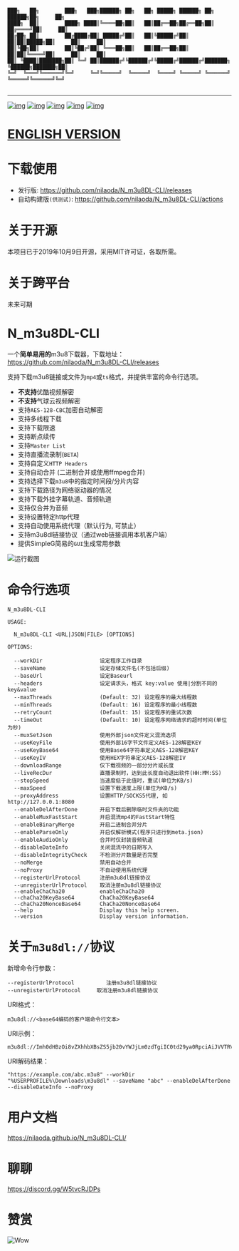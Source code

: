 ```

███╗   ██╗        ███╗   ███╗██████╗ ██╗   ██╗ █████╗ ██████╗ ██╗       ██████╗██╗     ██╗
████╗  ██║        ████╗ ████║╚════██╗██║   ██║██╔══██╗██╔══██╗██║      ██╔════╝██║     ██║
██╔██╗ ██║        ██╔████╔██║ █████╔╝██║   ██║╚█████╔╝██║  ██║██║█████╗██║     ██║     ██║
██║╚██╗██║        ██║╚██╔╝██║ ╚═══██╗██║   ██║██╔══██╗██║  ██║██║╚════╝██║     ██║     ██║
██║ ╚████║███████╗██║ ╚═╝ ██║██████╔╝╚██████╔╝╚█████╔╝██████╔╝███████╗ ╚██████╗███████╗██║
╚═╝  ╚═══╝╚══════╝╚═╝     ╚═╝╚═════╝  ╚═════╝  ╚════╝ ╚═════╝ ╚══════╝  ╚═════╝╚══════╝╚═╝
                                                                                          
```
---
[![img](https://img.shields.io/github/stars/nilaoda/N_m3u8DL-CLI?label=%E7%82%B9%E8%B5%9E)](https://github.com/nilaoda/N_m3u8DL-CLI)  [![img](https://img.shields.io/github/last-commit/nilaoda/N_m3u8DL-CLI?label=%E6%9C%80%E8%BF%91%E6%8F%90%E4%BA%A4)](https://github.com/nilaoda/N_m3u8DL-CLI)  [![img](https://img.shields.io/github/release/nilaoda/N_m3u8DL-CLI?label=%E6%9C%80%E6%96%B0%E7%89%88%E6%9C%AC)](https://github.com/nilaoda/N_m3u8DL-CLI/releases)  [![img](https://img.shields.io/github/license/nilaoda/N_m3u8DL-CLI?label=%E8%AE%B8%E5%8F%AF%E8%AF%81)](https://github.com/nilaoda/N_m3u8DL-CLI)  [![img](https://img.shields.io/badge/URL-%E7%94%A8%E6%88%B7%E6%96%87%E6%A1%A3-blue)](https://nilaoda.github.io/N_m3u8DL-CLI/)


# [ENGLISH VERSION](https://github.com/nilaoda/N_m3u8DL-CLI/blob/master/README_ENG.md)

# 下载使用
* 发行版: https://github.com/nilaoda/N_m3u8DL-CLI/releases
* 自动构建版`(供测试)`: https://github.com/nilaoda/N_m3u8DL-CLI/actions
 
# 关于开源
本项目已于2019年10月9日开源，采用MIT许可证，各取所需。

# 关于跨平台
未来可期

# N_m3u8DL-CLI
一个**简单易用的**m3u8下载器，下载地址：https://github.com/nilaoda/N_m3u8DL-CLI/releases  

支持下载m3u8链接或文件为`mp4`或`ts`格式，并提供丰富的命令行选项。
  * **不支持**优酷视频解密
  * **不支持**气球云视频解密
  * 支持`AES-128-CBC`加密自动解密
  * 支持多线程下载
  * 支持下载限速
  * 支持断点续传
  * 支持`Master List`
  * 支持直播流录制(`BETA`)
  * 支持自定义`HTTP Headers`
  * 支持自动合并 (二进制合并或使用ffmpeg合并)
  * 支持选择下载`m3u8`中的指定时间段/分片内容
  * 支持下载路径为网络驱动器的情况
  * 支持下载外挂字幕轨道、音频轨道
  * 支持仅合并为音频
  * 支持设置特定http代理
  * 支持自动使用系统代理（默认行为, 可禁止）
  * 支持m3u8dl链接协议（通过web链接调用本机客户端）
  * 提供SimpleG简易的`GUI`生成常用参数



![运行截图](https://nilaoda.github.io/N_m3u8DL-CLI/source/images/%E7%9B%B4%E6%8E%A5%E4%BD%BF%E7%94%A8.gif)  

# 命令行选项
```
N_m3u8DL-CLI

USAGE:

  N_m3u8DL-CLI <URL|JSON|FILE> [OPTIONS]

OPTIONS:

  --workDir                  设定程序工作目录
  --saveName                 设定存储文件名(不包括后缀)
  --baseUrl                  设定Baseurl
  --headers                  设定请求头，格式 key:value 使用|分割不同的key&value
  --maxThreads               (Default: 32) 设定程序的最大线程数
  --minThreads               (Default: 16) 设定程序的最小线程数
  --retryCount               (Default: 15) 设定程序的重试次数
  --timeOut                  (Default: 10) 设定程序网络请求的超时时间(单位为秒)
  --muxSetJson               使用外部json文件定义混流选项
  --useKeyFile               使用外部16字节文件定义AES-128解密KEY
  --useKeyBase64             使用Base64字符串定义AES-128解密KEY
  --useKeyIV                 使用HEX字符串定义AES-128解密IV
  --downloadRange            仅下载视频的一部分分片或长度
  --liveRecDur               直播录制时，达到此长度自动退出软件(HH:MM:SS)
  --stopSpeed                当速度低于此值时，重试(单位为KB/s)
  --maxSpeed                 设置下载速度上限(单位为KB/s)
  --proxyAddress             设置HTTP/SOCKS5代理, 如 http://127.0.0.1:8080
  --enableDelAfterDone       开启下载后删除临时文件夹的功能
  --enableMuxFastStart       开启混流mp4的FastStart特性
  --enableBinaryMerge        开启二进制合并分片
  --enableParseOnly          开启仅解析模式(程序只进行到meta.json)
  --enableAudioOnly          合并时仅封装音频轨道
  --disableDateInfo          关闭混流中的日期写入
  --disableIntegrityCheck    不检测分片数量是否完整
  --noMerge                  禁用自动合并
  --noProxy                  不自动使用系统代理
  --registerUrlProtocol      注册m3u8dl链接协议
  --unregisterUrlProtocol    取消注册m3u8dl链接协议
  --enableChaCha20           enableChaCha20
  --chaCha20KeyBase64        ChaCha20KeyBase64
  --chaCha20NonceBase64      ChaCha20NonceBase64
  --help                     Display this help screen.
  --version                  Display version information.
```

# 关于`m3u8dl://`协议
新增命令行参数：
```
--registerUrlProtocol          注册m3u8dl链接协议
--unregisterUrlProtocol     取消注册m3u8dl链接协议
```

URI格式：
```
m3u8dl://<base64编码的客户端命令行文本>
```

URI示例：
```
m3u8dl://Imh0dHBzOi8vZXhhbXBsZS5jb20vYWJjLm0zdTgiIC0td29ya0RpciAiJVVTRVJQUk9GSUxFJVxEb3dubG9hZHNcbTN1OGRsIiAtLXNhdmVOYW1lICJhYmMiIC0tZW5hYmxlRGVsQWZ0ZXJEb25lIC0tZGlzYWJsZURhdGVJbmZvIC0tbm9Qcm94eQ==
```

URI解码结果：
```
"https://example.com/abc.m3u8" --workDir "%USERPROFILE%\Downloads\m3u8dl" --saveName "abc" --enableDelAfterDone --disableDateInfo --noProxy
```

# 用户文档
https://nilaoda.github.io/N_m3u8DL-CLI/

# 聊聊
https://discord.gg/W5tvcRJDPs

# 赞赏
![Wow](https://nilaoda.github.io/N_m3u8DL-CLI/source/images/alipay.png)
